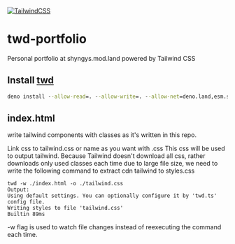 [![TailwindCSS](https://img.shields.io/badge/tailwindcss-%2338B2AC.svg?style=for-the-badge&logo=tailwind-css&logoColor=white)](https://github.com/kt3k/twd)


# twd-portfolio
Personal portfolio at shyngys.mod.land powered by Tailwind CSS

## Install <a href="https://github.com/kt3k/twd">twd</a>
```cmd
deno install --allow-read=. --allow-write=. --allow-net=deno.land,esm.sh,cdn.esm.sh -fq https://deno.land/x/twd@v0.4.8/cli.ts
```

## index.html
write tailwind components with classes as it's written in this repo.

Link css to tailwind.css or name as you want with .css
This css will be used to output tailwind.
Because Tailwind doesn't download all css, rather downloads only used classes each time due to large file size, we need to write the following command to extract cdn tailwind to styles.css
```
twd -w ./index.html -o ./tailwind.css
Output: 
Using default settings. You can optionally configure it by 'twd.ts' config file.
Writing styles to file 'tailwind.css'
Builtin 89ms
```

-w flag is used to watch file changes instead of reexecuting the command each time.
